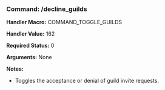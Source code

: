 ### Command: /decline_guilds

**Handler Macro:** COMMAND_TOGGLE_GUILDS

**Handler Value:** 162

**Required Status:** 0

**Arguments:**
None

**Notes:**
- Toggles the acceptance or denial of guild invite requests.